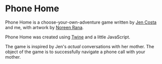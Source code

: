 Phone Home
==========

Phone Home is a choose-your-own-adventure game written by [Jen Costa](https://twitter.com/teamstersub) and me, with artwork by [Noreen Rana](https://twitter.com/neomonki).

Phone Home was created using [Twine](http://www.gimcrackd.com/etc/src/) and a little JavaScript.

The game is inspired by Jen's *actual* conversations with her mother. The object of the game is to successfully navigate a phone call with your mother.
